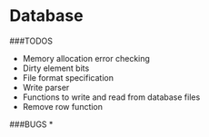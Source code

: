 # Database


###TODOS
* Memory allocation error checking
* Dirty element bits
* File format specification
* Write parser
* Functions to write and read from database files
* Remove row function


###BUGS
* 
